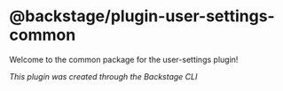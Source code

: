 # @backstage/plugin-user-settings-common

Welcome to the common package for the user-settings plugin!

_This plugin was created through the Backstage CLI_
